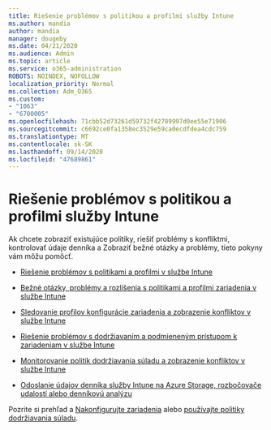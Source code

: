 ```yaml
---
title: Riešenie problémov s politikou a profilmi služby Intune
ms.author: mandia
author: mandia
manager: dougeby
ms.date: 04/21/2020
ms.audience: Admin
ms.topic: article
ms.service: o365-administration
ROBOTS: NOINDEX, NOFOLLOW
localization_priority: Normal
ms.collection: Adm_O365
ms.custom:
- "1063"
- "6700005"
ms.openlocfilehash: 71cbb52d73261d59732f42789997d0ee55e71906
ms.sourcegitcommit: c6692ce0fa1358ec3529e59ca0ecdfdea4cdc759
ms.translationtype: MT
ms.contentlocale: sk-SK
ms.lasthandoff: 09/14/2020
ms.locfileid: "47689861"
---
```

# <a name="troubleshooting-intune-policy-and-profiles"></a>Riešenie problémov s politikou a profilmi služby Intune

Ak chcete zobraziť existujúce politiky, riešiť problémy s konfliktmi, kontrolovať údaje denníka a Zobraziť bežné otázky a problémy, tieto pokyny vám môžu pomôcť.

- [Riešenie problémov s politikami a profilmi v službe Intune](https://docs.microsoft.com/mem/intune/configuration/troubleshoot-policies-in-microsoft-intune)

- [Bežné otázky, problémy a rozlíšenia s politikami a profilmi zariadenia v službe Intune](https://docs.microsoft.com/intune/device-profile-troubleshoot)

- [Sledovanie profilov konfigurácie zariadenia a zobrazenie konfliktov v službe Intune](https://docs.microsoft.com/intune/device-profile-monitor)

- [Riešenie problémov s dodržiavaním a podmieneným prístupom k zariadeniam v službe Intune](https://docs.microsoft.com/intune/troubleshoot-conditional-access)

- [Monitorovanie politík dodržiavania súladu a zobrazenie konfliktov v službe Intune](https://docs.microsoft.com/intune/compliance-policy-monitor)

- [Odoslanie údajov denníka služby Intune na Azure Storage, rozbočovače udalostí alebo denníkovú analýzu](https://docs.microsoft.com/intune/review-logs-using-azure-monitor)

Pozrite si prehľad a [Nakonfigurujte zariadenia](https://docs.microsoft.com/intune/device-profiles) alebo [používajte politiky dodržiavania súladu](https://docs.microsoft.com/intune/device-compliance-get-started).